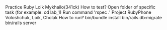 Practice Ruby
Loik Mykhailo(341ck)
How to test?
Open folder of specific task (for example: cd lab_1)
Run command 'rspec .'
Project RubyPhone
Voloshchuk, Loik, Cholak
How to run?
bin/bundle install
bin/rails db:migrate
bin/rails server
